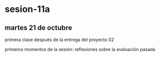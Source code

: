 # sesion-11a

## martes 21 de octubre

primera clase después de la entrega del proyecto 02

primeros momentos de la sesión: reflexiones sobre la evaluación pasada



